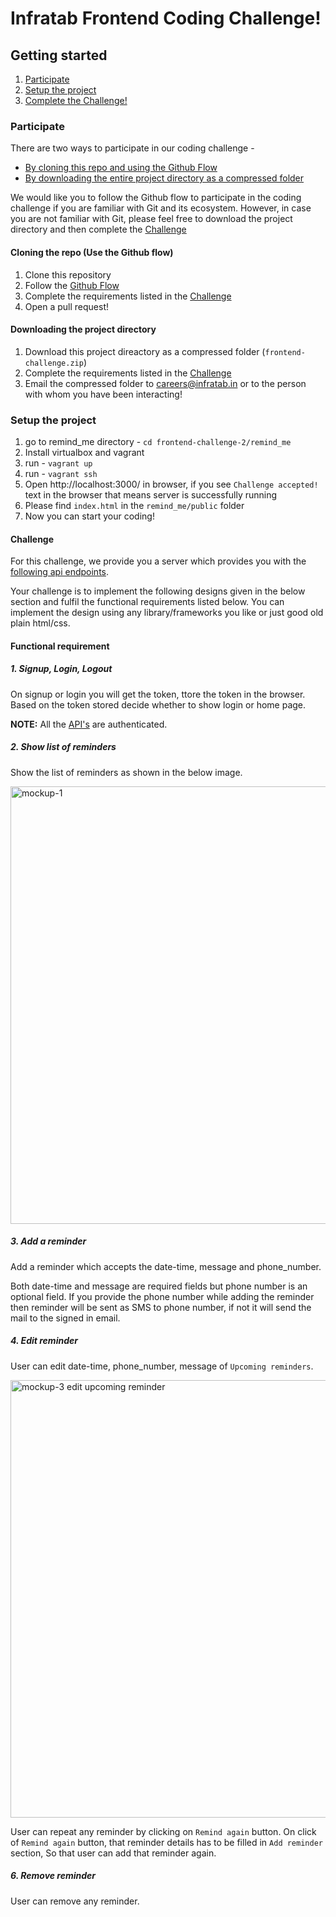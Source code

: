 # Infratab Frontend Coding Challenge!

## Getting started
1. [Participate](#participate)
2. [Setup the project](#setup-the-project)
3. [Complete the Challenge!](#challenge)

### Participate
There are two ways to participate in our coding challenge -
- [By cloning this repo and using the Github Flow](#cloning-the-repo-use-the-github-flow)
- [By downloading the entire project directory as a compressed folder](#downloading-the-project-directory)

We would like you to follow the Github flow to participate in the coding challenge if you are familiar with Git and its ecosystem. However, in case you are not familiar with Git, please feel free to download the project directory and then complete the [Challenge](#challenge)

#### Cloning the repo (Use the Github flow)
1. Clone this repository
2. Follow the [Github Flow](https://guides.github.com/introduction/flow/)
3. Complete the requirements listed in the [Challenge](#challenge)
4. Open a pull request!

#### Downloading the project directory
1. Download this project direactory as a compressed folder (`frontend-challenge.zip`)
2. Complete the requirements listed in the [Challenge](#challenge)
3. Email the compressed folder to careers@infratab.in or to the person with whom you have been interacting!

### Setup the project
1. go to remind_me directory - `cd frontend-challenge-2/remind_me` 
2. Install virtualbox and vagrant
3. run - `vagrant up`
4. run - `vagrant ssh`
5. Open http://localhost:3000/ in browser, if you see `Challenge accepted!` text in the browser that means server is successfully running
6. Please find `index.html` in the `remind_me/public` folder
7. Now you can start your coding!

#### Challenge
For this challenge, we provide you a server which provides you with the [following api endpoints](https://github.com/Infratab/frontend-challenge-2/blob/master/API.md).

Your challenge is to implement the following designs given in the below section and fulfil the functional requirements listed below. You can implement the design using any library/frameworks you like or just good old plain html/css.

#### Functional requirement
##### 1. Signup, Login, Logout

On signup or login you will get the token, ttore the token in the browser. Based on the token stored decide whether to show login or home page.

**NOTE:** All the [API's](https://github.com/Infratab/frontend-challenge-2/blob/master/API.md#reminder-apis) are authenticated.
      
##### 2. Show list of reminders
  Show the list of reminders as shown in the below image.
  
<img width="700" alt="mockup-1" src="https://cloud.githubusercontent.com/assets/12729226/16512744/5d770dfc-3f7c-11e6-9eb0-836587a74204.png">
  
##### 3. Add a reminder

  Add a reminder which accepts the date-time, message and phone_number.
  
  Both date-time and message are required fields but phone number is an optional field. If you provide the phone number while adding the reminder then reminder will be sent as SMS to phone number, if not it will send the mail to the signed in email.

##### 4. Edit reminder
  User can edit date-time, phone_number, message of `Upcoming reminders`.
  
  <img width="700" alt="mockup-3 edit upcoming reminder" src="https://cloud.githubusercontent.com/assets/12729226/16512749/6f32095c-3f7c-11e6-9a51-9ab788516a5d.png">

  User can repeat any reminder by clicking on `Remind again` button. On click of `Remind again` button, that reminder details has to be filled in `Add reminder` section, So that user can add that reminder again.


##### 6. Remove reminder
 User can remove any reminder.
